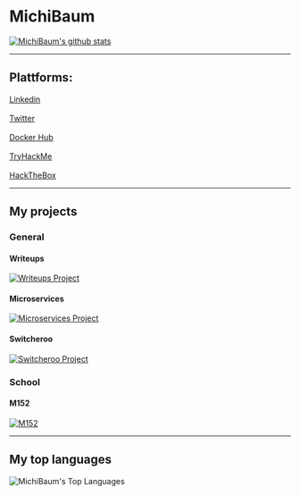 # MichiBaum

[![MichiBaum's github stats](https://github-readme-stats.vercel.app/api?username=MichiBaum&count_private=true&show_icons=true&theme=great-gatsby&include_all_commits=true)](https://github.com/MichiBaum)  

----

## Plattforms:  
            
[Linkedin](https://www.linkedin.com/in/michael-baumberger-a06306198/)<br />  
[Twitter](https://twitter.com/baum_michi)<br />  
[Docker Hub](https://hub.docker.com/u/70131370)<br />  
[TryHackMe](https://tryhackme.com/p/MichiBaum)<br />  
[HackTheBox](https://www.hackthebox.eu/profile/446524)<br />  

----

## My projects

### General

#### Writeups

[![Writeups Project](https://github-readme-stats.vercel.app/api/pin/?username=MichiBaum&repo=writeups&show_owner=true)](https://github.com/MichiBaum/writeups)

#### Microservices

[![Microservices Project](https://github-readme-stats.vercel.app/api/pin/?username=MichiBaum&repo=Microservices&show_owner=true)](https://github.com/MichiBaum/Microservices)

#### Switcheroo

[![Switcheroo Project](https://github-readme-stats.vercel.app/api/pin/?username=MichiBaum&repo=Switcheroo&show_owner=true)](https://github.com/MichiBaum/Switcheroo)  

### School

#### M152

[![M152](https://github-readme-stats.vercel.app/api/pin/?username=MichiBaum&repo=m152&show_owner=true)](https://github.com/MichiBaum/m152)  

----


## My top languages

<img alt="MichiBaum's Top Languages" src="https://github-readme-stats.vercel.app/api/top-langs/?username=MichiBaum&hide_border=true" /><br />  
